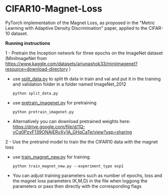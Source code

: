 # CIFAR10-Magnet-Loss
PyTorch implementation of the Magnet Loss, as proposed in the "Metric Learning with Adaptive Density Discrimination" paper, applied to the CIFAR-10 dataset.

**Running instructions**

1 - Pretrain the Inception network for three epochs on the ImageNet dataset (MiniImageNet from https://www.kaggle.com/datasets/arjunashok33/miniimagenet?resource=download-directory )

+ use [split_data.py](split_data.py)  to split th data in train and val and put it in the training and validation folder in a folder named ImageNet_2012
  ```
  python split_data.py
  ```
+ use [pretrain_imagenet.py](pretrain_imagenet.py) for pretraining
  ```
  python pretrain_imagenet.py
  ```
+ Alternatively you can download pretrained weights here:
  https://drive.google.com/file/d/1Q-vCg0PzvF139ONAjERvXy1A_GHqCaTe/view?usp=sharing

2 - Use the pretraind model to train the the CIFAR10 data  with the magnet loss

+ use [train_magnet_new.py](train_magnet_new.py) for training.
  ```
  python train_magnet_new.py --experiment_type exp1
  ```
+ You can adjust training parameters such as number of epochs, loss and the magnet loss parameters (K,M,D) in the file when loggong the parameters or pass then directly with the corresponding flags








